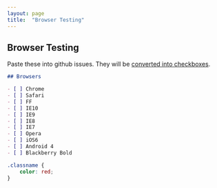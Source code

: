 ```yaml
---
layout: page
title:  "Browser Testing"
---
```



## Browser Testing

Paste these into github issues. They will be [converted into checkboxes](https://github.com/blog/1375-task-lists-in-gfm-issues-pulls-comments).

```markdown
## Browsers

- [ ] Chrome
- [ ] Safari
- [ ] FF
- [ ] IE10
- [ ] IE9
- [ ] IE8
- [ ] IE7
- [ ] Opera
- [ ] iOS6
- [ ] Android 4
- [ ] Blackberry Bold
```

```css
.classname {
	color: red;
}
```

